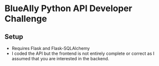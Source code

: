 # BlueAlly Python API Developer Challenge

## Setup
* Requires Flask and Flask-SQLAlchemy
* I coded the API but the frontend is not entirely complete or correct as I assumed that you are interested in the backend.